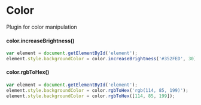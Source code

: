 # Color

Plugin for color manipulation

#### color.increaseBrightness()
```js
var element = document.getElementById('element');
element.style.backgroundColor = color.increaseBrightness('#352FED', 30);
```

#### color.rgbToHex()
```js
var element = document.getElementById('element');
element.style.backgroundColor = color.rgbToHex('rgb(114, 85, 199)');
element.style.backgroundColor = color.rgbToHex([114, 85, 199]);
```
